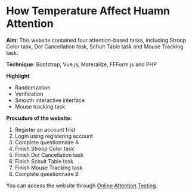 # How Temperature Affect Huamn Attention 

**Aim**: This website contained four attention-based tasks, including Stroop Color task, Dot Cancellation task, Schult Table task and Mouse Tracking task.

**Technique**: Bootstrap, Vue.js, Materalize, FFForm.js and PHP

**Highlight**
- Randomzation
- Verification
- Smooth interactive interface
- Mouse tracking task

**Procudure of the website:**
1. Register an account frist
2. Login using registering account
3. Complete questionnaire A
4. Finish Stroop Color task
5. Finish Dot Cancellation task
6. Finish Schult Table task
7. Finish Mouse Tracking task
8. Complete questionnaire B

You can access the website through [Online Attention Testing](http://3.18.142.62/dt_web/login/login.html).
